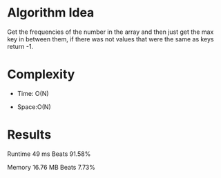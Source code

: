 # Algorithm Idea

Get the frequencies of the number in the array and then just get the max key in between them, if there was not values that were the same as keys return -1.

# Complexity

- Time: O(N)

- Space:O(N)

# Results

Runtime
49
ms
Beats
91.58%

Memory
16.76
MB
Beats
7.73%